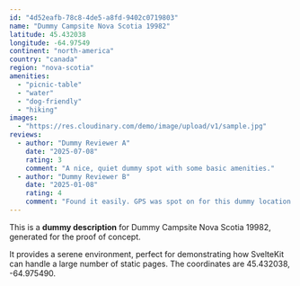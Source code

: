 ```yaml
---
id: "4d52eafb-78c8-4de5-a8fd-9402c0719803"
name: "Dummy Campsite Nova Scotia 19982"
latitude: 45.432038
longitude: -64.97549
continent: "north-america"
country: "canada"
region: "nova-scotia"
amenities:
  - "picnic-table"
  - "water"
  - "dog-friendly"
  - "hiking"
images:
  - "https://res.cloudinary.com/demo/image/upload/v1/sample.jpg"
reviews:
  - author: "Dummy Reviewer A"
    date: "2025-07-08"
    rating: 3
    comment: "A nice, quiet dummy spot with some basic amenities."
  - author: "Dummy Reviewer B"
    date: "2025-01-08"
    rating: 4
    comment: "Found it easily. GPS was spot on for this dummy location."
---
```


This is a **dummy description** for Dummy Campsite Nova Scotia 19982, generated for the proof of concept.

It provides a serene environment, perfect for demonstrating how SvelteKit can handle a large number of static pages. The coordinates are 45.432038, -64.975490.
